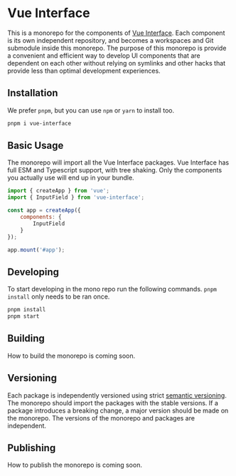 # Vue Interface

This is a monorepo for the components of [Vue Interface](https://github.com/vue-interface). Each component is its own independent repository, and becomes a workspaces and Git submodule inside this monorepo. The purpose of this monorepo is provide a convenient and efficient way to develop UI components that are dependent on each other without relying on symlinks and other hacks that provide less than optimal development experiences.

## Installation

We prefer `pnpm`, but you can use `npm` or `yarn` to install too. 

```bash
pnpm i vue-interface
```

## Basic Usage

The monorepo will import all the Vue Interface packages. Vue Interface has full ESM and Typescript support, with tree shaking. Only the components you actually use will end up in your bundle.

```js
import { createApp } from 'vue';
import { InputField } from 'vue-interface';

const app = createApp({
    components: {
        InputField
    }
});

app.mount('#app');
```

## Developing

To start developing in the mono repo run the following commands. `pnpm install` only needs to be ran once.

```bash
pnpm install
pnpm start
```

## Building

How to build the monorepo is coming soon.

## Versioning

Each package is independently versioned using strict [semantic versioning](https://semver.org/). The monorepo should import the packages with the stable versions. If a package introduces a breaking change, a major version should be made on the monorepo. The versions of the monorepo and packages are independent.

## Publishing

How to publish the monorepo is coming soon.
